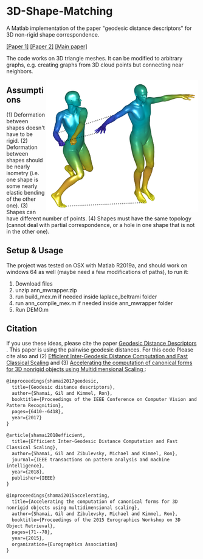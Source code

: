 # 3D-Shape-Matching
A Matlab implementation of the paper "geodesic distance descriptors" for 3D non-rigid shape correspondence. 

[[Paper 1]](https://ieeexplore.ieee.org/abstract/document/8509134) [[Paper 2]](https://docs.wixstatic.com/ugd/28cd82_91f41197b793480ab25b1f97f10f818a.pdf) [[Main paper]](https://docs.wixstatic.com/ugd/28cd82_bb48e8cf06984a18b6016997beda5e4f.pdf)

The code works on 3D triangle meshes. It can be modified to arbitrary graphs, e.g. creating graphs from 3D cloud points but connecting near neighbors.

<img align="right" img src="Images/Vis_pic.png" width="400px">

## Assumptions
(1) Deformation between shapes doesn't have to be rigid.
(2) Deformation between shapes should be nearly isometry (i.e. one shape is some nearly elastic bending of the other one).
(3) Shapes can have different number of points.
(4) Shapes must have the same topology (cannot deal with partial correspondence, or a hole in one shape that is not in the other one).

## Setup & Usage
The project was tested on OSX with Matlab R2019a, and should work on windows 64 as well (maybe need a few modifications of paths), to run it: 
1) Download files
2) unzip ann_mwrapper.zip
3) run build_mex.m if needed inside laplace_beltrami folder
4) run ann_compile_mex.m if needed inside ann_mwrapper folder
5) Run DEMO.m


## Citation
If you use these ideas, please cite the paper <a href="https://docs.wixstatic.com/ugd/28cd82_bb48e8cf06984a18b6016997beda5e4f.pdf"> Geodesic Distance Descriptors </a>. This paper is using the pairwise geodesic distances. For this code Please cite also and (2) <a href="https://ieeexplore.ieee.org/abstract/document/8509134"> Efficient Inter-Geodesic Distance Computation and Fast Classical Scaling</a> and (3) <a href="https://docs.wixstatic.com/ugd/28cd82_91f41197b793480ab25b1f97f10f818a.pdf"> Accelerating the computation of canonical forms for 3D nonrigid objects using Multidimensional Scaling </a>:

```
@inproceedings{shamai2017geodesic,
  title={Geodesic distance descriptors},
  author={Shamai, Gil and Kimmel, Ron},
  booktitle={Proceedings of the IEEE Conference on Computer Vision and Pattern Recognition},
  pages={6410--6418},
  year={2017}
}
```

```
@article{shamai2018efficient,
  title={Efficient Inter-Geodesic Distance Computation and Fast Classical Scaling},
  author={Shamai, Gil and Zibulevsky, Michael and Kimmel, Ron},
  journal={IEEE transactions on pattern analysis and machine intelligence},
  year={2018},
  publisher={IEEE}
}
```

```
@inproceedings{shamai2015accelerating,
  title={Accelerating the computation of canonical forms for 3D nonrigid objects using multidimensional scaling},
  author={Shamai, Gil and Zibulevsky, Michael and Kimmel, Ron},
  booktitle={Proceedings of the 2015 Eurographics Workshop on 3D Object Retrieval},
  pages={71--78},
  year={2015},
  organization={Eurographics Association}
}
```
